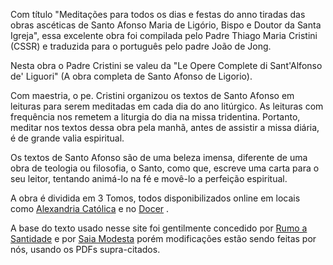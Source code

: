 Com título \"Meditações para todos os dias e festas do anno tiradas das obras ascéticas de Santo Afonso Maria de Ligório, Bispo e Doutor da Santa Igreja\", essa excelente obra foi compilada pelo Padre Thiago Maria Cristini (CSSR) e traduzida para o português pelo padre João de Jong.
 
Nesta obra o Padre Cristini se valeu da \"Le Opere Complete di Sant'Alfonso de' Liguori\" (A obra completa de Santo Afonso de Ligorio).
 
Com maestria, o pe. Cristini organizou os textos de Santo Afonso em leituras para serem meditadas em cada dia do ano litúrgico. As leituras com frequência nos remetem a liturgia do dia na missa tridentina. Portanto, meditar nos textos dessa obra pela manhã, antes de assistir a missa diária, é de grande valia espiritual.
 
Os textos de Santo Afonso são de uma beleza imensa, diferente de uma obra de teologia ou filosofia, o Santo, como que, escreve uma carta para o seu leitor, tentando animá-lo na fé e movê-lo a perfeição espiritual.
 
A obra é dividida em 3 Tomos, todos disponibilizados online em locais como [Alexandria Católica](https://alexandriacatolica.blogspot.com/2011/03/fonte-meditacoes-para-todos-os-dias-e.html) e no [Docer](https://docer.pl/doc/xe80e15) .
 
A base do texto usado nesse site foi gentilmente concedido por [Rumo a Santidade](https://rumoasantidade.com.br/meditacoes-santo-afonso/) e por [Saia Modesta](rumoasantidade.com.br/meditacoes-santo-afonso/) porém modificações estão sendo feitas por nós, usando os PDFs supra-citados.